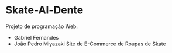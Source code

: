 # Skate-Al-Dente
Projeto de programação Web.
- Gabriel Fernandes
- João Pedro Miyazaki
Site de E-Commerce de Roupas de Skate 
